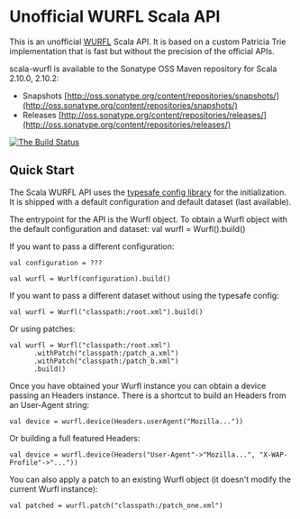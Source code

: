 Unofficial WURFL Scala API
==========================
This is an unofficial [WURFL](http://wurfl.sourceforge.net/) Scala API. It is based on a custom Patricia Trie
implementation that is fast but without the precision of the official APIs.

scala-wurfl is available to the Sonatype OSS Maven repository for Scala 2.10.0, 2.10.2:

 *    Snapshots [http://oss.sonatype.org/content/repositories/snapshots/](http://oss.sonatype.org/content/repositories/snapshots/)
 *    Releases [http://oss.sonatype.org/content/repositories/releases/](http://oss.sonatype.org/content/repositories/releases/)

[![The Build Status](https://travis-ci.org/filosganga/scala-wurfl.png?branch=master)](https://travis-ci.org/filosganga/scala-wurfl)

Quick Start
-----------
The Scala WURFL API uses the [typesafe config library](https://github.com/typesafehub/config) for the initialization. It
is shipped with a default configuration and default dataset (last available).

The entrypoint for the API is the Wurfl object. To obtain a Wurfl object with the default configuration and dataset:
    val wurfl = Wurfl().build()

If you want to pass a different configuration:

    val configuration = ???

    val wurfl = Wurlf(configuration).build()

If you want to pass a different dataset without using the typesafe config:

    val wurfl = Wurfl("classpath:/root.xml").build()

Or using patches:

    val wurfl = Wurfl("classpath:/root.xml")
          .withPatch("classpath:/patch_a.xml")
          .withPatch("classpath:/patch_b.xml")
          .build()

Once you have obtained your Wurfl instance you can obtain a device passing an Headers instance. There is a shortcut to
build an Headers from an User-Agent string:

    val device = wurfl.device(Headers.userAgent("Mozilla..."))

Or building a full featured Headers:

    val device = wurfl.device(Headers("User-Agent"->"Mozilla...", "X-WAP-Profile"->"..."))

You can also apply a patch to an existing Wurfl object (it doesn't modify the current Wurfl instance):

    val patched = wurfl.patch("classpath:/patch_one.xml")
